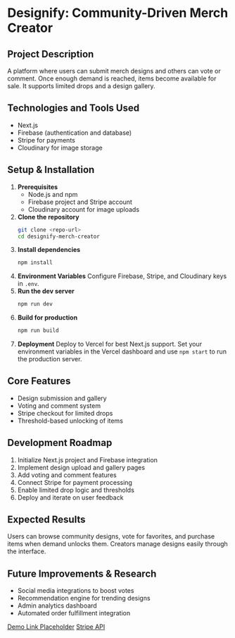 # Designify: Community-Driven Merch Creator

## Project Description
A platform where users can submit merch designs and others can vote or comment. Once enough demand is reached, items become available for sale. It supports limited drops and a design gallery.

## Technologies and Tools Used
- Next.js
- Firebase (authentication and database)
- Stripe for payments
- Cloudinary for image storage

## Setup & Installation
1. **Prerequisites**
   - Node.js and npm
   - Firebase project and Stripe account
   - Cloudinary account for image uploads
2. **Clone the repository**
   ```bash
   git clone <repo-url>
   cd designify-merch-creator
   ```
3. **Install dependencies**
   ```bash
   npm install
   ```
4. **Environment Variables**
   Configure Firebase, Stripe, and Cloudinary keys in `.env`.
5. **Run the dev server**
   ```bash
   npm run dev
   ```
6. **Build for production**
   ```bash
   npm run build
   ```
7. **Deployment**
   Deploy to Vercel for best Next.js support. Set your environment variables in the Vercel dashboard and use `npm start` to run the production server.

## Core Features
- Design submission and gallery
- Voting and comment system
- Stripe checkout for limited drops
- Threshold-based unlocking of items

## Development Roadmap
1. Initialize Next.js project and Firebase integration
2. Implement design upload and gallery pages
3. Add voting and comment features
4. Connect Stripe for payment processing
5. Enable limited drop logic and thresholds
6. Deploy and iterate on user feedback

## Expected Results
Users can browse community designs, vote for favorites, and purchase items when demand unlocks them. Creators manage designs easily through the interface.

## Future Improvements & Research
- Social media integrations to boost votes
- Recommendation engine for trending designs
- Admin analytics dashboard
- Automated order fulfillment integration

[Demo Link Placeholder](https://example.com)
[Stripe API](https://stripe.com/docs/api)
